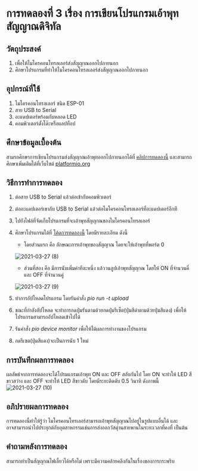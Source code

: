 # การทดลองที่ 3 เรื่อง การเขียนโปรแกรมเอ้าพุทสัญญาณดิจิทัล

## วัตถุประสงค์
1. เพื่อให้ไมโครคอนโทรลเลอร์ส่งสัญญาณออกไปภายนอก
2. ศึกษาโปรแกรมที่ทำให้ไมโครคอนโทรลเลอร์ส่งสัญญาณออกไปภายนอก

## อุปกรณ์ที่ใช้
1. ไมโครคอนโทรลเลอร์ ชนิด ESP-01
2. สาย USB to Serial
3. อะแดปเตอร์พร้อมกับหลอด LED
4. คอมพิวเตอร์ตั้งโต๊ะหรือแลปท็อป

## ศึกษาข้อมูลเบื้องต้น
สามรถศึกษาการเขียนโปรแกรมส่งสัญญาณเอ้าพุทออกไปภายนอกได้ที่ [คลิปการทดลองนี้](https://www.youtube.com/watch?v=CCnN1WJsXQY) และสามารถศึกษาเพิ่มเติมได้ที่เว็บไซต์ [platformio.org](http://platformio.org/)

## วิธีการทำการทดลอง
1. ต่อสาย USB to Serial แล้วต่อเข้ากับคอมพิวเตอร์
2. ต่ออะแดปเตอร์เขากับ USB to Serial แล้วต่อไมโครคอนโทรลเลอร์ที่อะแดปเตอร์อีกที
3. ไปยังไฟล์ที่จัดเก็บโปรแกรมที่จะเอ้าพุทสัญญาณของไมโครคอนโทรลเลอร์
4. ศึกษาโปรแกรมได้ที่ [โค้ดการทดลองนี้](https://github.com/choompol-boonmee/lab63b/blob/master/examples/03_Output-Port/src/main.cpp) โดยมีรายละเอียด ดังนี้
    * โดยส่วนแรก คือ ลักษณะการเอ้าพุทของสัญญาณ โดยจะให้เอ้าพุทที่พอร์ต 0
    
    ![2021-03-27 (8)](https://user-images.githubusercontent.com/80879891/112712670-812fcf00-8f03-11eb-9d4d-f3c72ee57dc2.png)
    
    * ส่วนที่สอง คือ มีการนับเพิ่มค่าทีละหนึ่ง แล้ววนลูปเอ้าพุทสัญญาณ โดยให้ ON ที่จำนวนคี่ และ OFF ที่จำนวนคู่
    
    ![2021-03-27 (9)](https://user-images.githubusercontent.com/80879891/112712786-1632c800-8f04-11eb-8d62-1ea63444464f.png)
5. ทำการอัปโหลดโปรแกรม โดยรันคำสั่ง *pio run -t upload* 
6. ขณะที่กำลังอัปโหลด จะทำการกดปุ่มรันตามด้วยกดปุ่มรีเซ็ต(ปุ่มสีดำตามด้วยปุ่มสีแดง) เพื่อให้โปรแกรมสามารถอัปโหลดเข้าไปได้
7. รันคำสั่ง *pio device monitor* เพื่อให้ได้ผลการทำงานของโปรแกรม
8. กดรีเซต(ปุ่มสีแดง)จะเป็นการนับ 1 ใหม่

## การบันทึกผลการทดลอง
ผลลัพธ์จากการทดลองจะได้โปรมแกรมเอ้าพุท ON และ OFF สลับกันไป โดย ON จะทำให้ LED สีขาวสว่าง และ OFF จะทำให้ LED สีขาวดับ โดยมีระยะติดดับ 0.5 วินาที ดังภาพนี้
![2021-03-27 (10)](https://user-images.githubusercontent.com/80879891/112713462-c3f3a600-8f07-11eb-9cab-42294e2586e7.png)

## อภิปรายผลการทดลอง
การทดลองนี้ทำให้รู้ว่า ไมโครคอนโทรเลอร์สามารถเอ้าพุทสัญญาณไปอยู่ในรูปแบบอื่นได้ และอาจสามารถนำไปประยุกต์กับอุตสาหกรรมเช่นการส่งออกวัสดุ่านสายพานในระยะเวลาที่คงที่ เป็นต้น

## คำถามหลังการทดลอง
สามารถทำเป็นสัญญาณไฟเลี้ยวได้หรือไม่ เพราะมีความคล้ายคลึงกันในเรื่องของการกระพริบ

